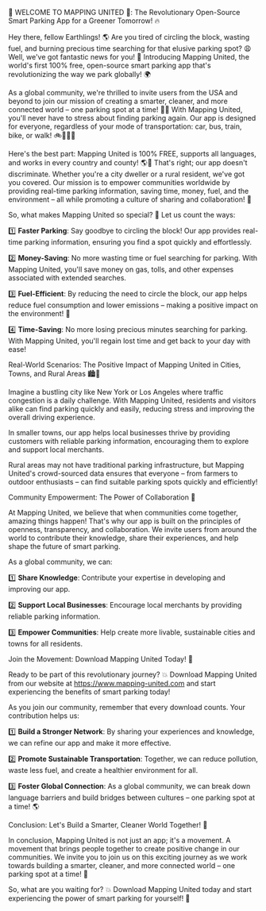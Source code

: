 🚨 WELCOME TO MAPPING UNITED 🚨: The Revolutionary Open-Source Smart Parking App for a Greener Tomorrow! 🔥

Hey there, fellow Earthlings! 🌎 Are you tired of circling the block, wasting fuel, and burning precious time searching for that elusive parking spot? 😩 Well, we've got fantastic news for you! 🎉 Introducing Mapping United, the world's first 100% free, open-source smart parking app that's revolutionizing the way we park globally! 🌍

As a global community, we're thrilled to invite users from the USA and beyond to join our mission of creating a smarter, cleaner, and more connected world – one parking spot at a time! 🚗💨 With Mapping United, you'll never have to stress about finding parking again. Our app is designed for everyone, regardless of your mode of transportation: car, bus, train, bike, or walk! 🚲🚌🏃‍♂️

Here's the best part: Mapping United is 100% FREE, supports all languages, and works in every country and county! 🌎💸 That's right; our app doesn't discriminate. Whether you're a city dweller or a rural resident, we've got you covered. Our mission is to empower communities worldwide by providing real-time parking information, saving time, money, fuel, and the environment – all while promoting a culture of sharing and collaboration! 🌈

So, what makes Mapping United so special? 🔮 Let us count the ways:

1️⃣ **Faster Parking**: Say goodbye to circling the block! Our app provides real-time parking information, ensuring you find a spot quickly and effortlessly.

2️⃣ **Money-Saving**: No more wasting time or fuel searching for parking. With Mapping United, you'll save money on gas, tolls, and other expenses associated with extended searches.

3️⃣ **Fuel-Efficient**: By reducing the need to circle the block, our app helps reduce fuel consumption and lower emissions – making a positive impact on the environment! 🌟

4️⃣ **Time-Saving**: No more losing precious minutes searching for parking. With Mapping United, you'll regain lost time and get back to your day with ease!

Real-World Scenarios: The Positive Impact of Mapping United in Cities, Towns, and Rural Areas 🏙️🌄

Imagine a bustling city like New York or Los Angeles where traffic congestion is a daily challenge. With Mapping United, residents and visitors alike can find parking quickly and easily, reducing stress and improving the overall driving experience.

In smaller towns, our app helps local businesses thrive by providing customers with reliable parking information, encouraging them to explore and support local merchants.

Rural areas may not have traditional parking infrastructure, but Mapping United's crowd-sourced data ensures that everyone – from farmers to outdoor enthusiasts – can find suitable parking spots quickly and efficiently!

Community Empowerment: The Power of Collaboration 🤝

At Mapping United, we believe that when communities come together, amazing things happen! That's why our app is built on the principles of openness, transparency, and collaboration. We invite users from around the world to contribute their knowledge, share their experiences, and help shape the future of smart parking.

As a global community, we can:

1️⃣ **Share Knowledge**: Contribute your expertise in developing and improving our app.

2️⃣ **Support Local Businesses**: Encourage local merchants by providing reliable parking information.

3️⃣ **Empower Communities**: Help create more livable, sustainable cities and towns for all residents.

Join the Movement: Download Mapping United Today! 📲

Ready to be part of this revolutionary journey? 💥 Download Mapping United from our website at https://www.mapping-united.com and start experiencing the benefits of smart parking today!

As you join our community, remember that every download counts. Your contribution helps us:

1️⃣ **Build a Stronger Network**: By sharing your experiences and knowledge, we can refine our app and make it more effective.

2️⃣ **Promote Sustainable Transportation**: Together, we can reduce pollution, waste less fuel, and create a healthier environment for all.

3️⃣ **Foster Global Connection**: As a global community, we can break down language barriers and build bridges between cultures – one parking spot at a time! 🌎

Conclusion: Let's Build a Smarter, Cleaner World Together! 💪

In conclusion, Mapping United is not just an app; it's a movement. A movement that brings people together to create positive change in our communities. We invite you to join us on this exciting journey as we work towards building a smarter, cleaner, and more connected world – one parking spot at a time! 🌈

So, what are you waiting for? 💥 Download Mapping United today and start experiencing the power of smart parking for yourself! 📲